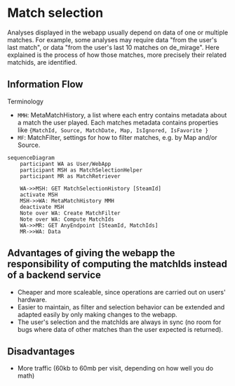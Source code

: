 # Match selection
Analyses displayed in the webapp usually depend on data of one or multiple matches. For example, some analyses may require data "from the user's last match", or data "from the user's last 10 matches on de_mirage". Here explained is the process of how those matches, more precisely their related matchids, are identified. 

## Information Flow

Terminology
- `MMH`: MetaMatchHistory, a list where each entry contains metadata about a match the user played. Each matches metadata contains properties like 
`{MatchId, Source, MatchDate, Map, IsIgnored, IsFavorite }`
- `MF`: MatchFilter, settings for how to filter matches, e.g. by Map and/or Source.

```mermaid
sequenceDiagram
    participant WA as User/WebApp
    participant MSH as MatchSelectionHelper
    participant MR as MatchRetriever

    WA->>MSH: GET MatchSelectionHistory [SteamId]
    activate MSH
    MSH->>WA: MetaMatchHistory MMH
    deactivate MSH
    Note over WA: Create MatchFilter
    Note over WA: Compute MatchIds
    WA->>MR: GET AnyEndpoint [SteamId, MatchIds]
    MR->>WA: Data
```


## Advantages of giving the webapp the responsibility of computing the matchIds instead of a backend service
- Cheaper and more scaleable, since operations are carried out on users' hardware.
- Easier to maintain, as filter and selection behavior can be extended and adapted easily by only making changes to the webapp.
- The user's selection and the matchIds are always in sync (no room for bugs where data of other matches than the user expected is returned).

## Disadvantages
- More traffic (60kb to 60mb per visit, depending on how well you do math)
